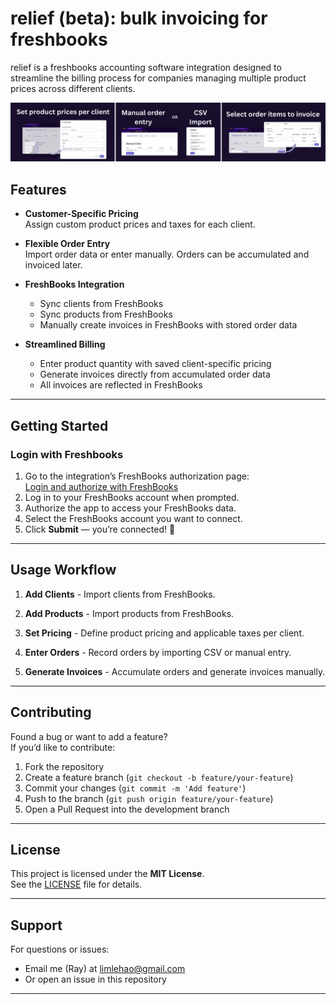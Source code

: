 # relief (beta): bulk invoicing for freshbooks
relief is a freshbooks accounting software integration designed to streamline the billing process for companies managing multiple product prices across different clients.

![relief beta feature banner](/Summary.jpg)

## Features

- **Customer-Specific Pricing**  
  Assign custom product prices and taxes for each client.  

- **Flexible Order Entry**  
  Import order data or enter manually. Orders can be accumulated and invoiced later.  

- **FreshBooks Integration**  
  - Sync clients from FreshBooks  
  - Sync products from FreshBooks  
  - Manually create invoices in FreshBooks with stored order data  

- **Streamlined Billing**  
  - Enter product quantity with saved client-specific pricing  
  - Generate invoices directly from accumulated order data  
  - All invoices are reflected in FreshBooks  

---

## Getting Started

### Login with Freshbooks
1. Go to the integration’s FreshBooks authorization page:  
   [Login and authorize with FreshBooks](https://relief.systems/)  
2. Log in to your FreshBooks account when prompted.  
3. Authorize the app to access your FreshBooks data.  
4. Select the FreshBooks account you want to connect.  
5. Click **Submit** — you’re connected! 🎉  

---

## Usage Workflow

1. **Add Clients**  - Import clients from FreshBooks.  

2. **Add Products**  - Import products from FreshBooks.  

3. **Set Pricing**  - Define product pricing and applicable taxes per client.  

4. **Enter Orders** - Record orders by importing CSV or manual entry.  

5. **Generate Invoices**  - Accumulate orders and generate invoices manually.
---

## Contributing

Found a bug or want to add a feature?  
If you’d like to contribute:  
1. Fork the repository  
2. Create a feature branch (`git checkout -b feature/your-feature`)  
3. Commit your changes (`git commit -m 'Add feature'`)  
4. Push to the branch (`git push origin feature/your-feature`)  
5. Open a Pull Request into the development branch

---

## License

This project is licensed under the **MIT License**.  
See the [LICENSE](LICENSE) file for details.  

---

## Support

For questions or issues:  
- Email me (Ray) at limlehao@gmail.com  
- Or open an issue in this repository  

---
